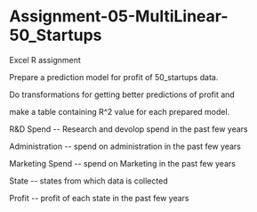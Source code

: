 # Assignment-05-MultiLinear-50_Startups
Excel R assignment

Prepare a prediction model for profit of 50_startups data.


Do transformations for getting better predictions of profit and

make a table containing R^2 value for each prepared model.


R&D Spend -- Research and devolop spend in the past few years

Administration -- spend on administration in the past few years

Marketing Spend -- spend on Marketing in the past few years

State -- states from which data is collected

Profit  -- profit of each state in the past few years
